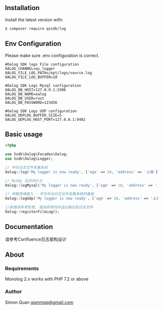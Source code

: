 
## Installation 

Install the latest version with:

``` bash
$ composer require qssdk/log
```

## Env Configuration
Please make sure .env configuration is correct.

```
#Oalog SDK logs File configuration
OALOG_CHANNEL=qs_logger
OALOG_FILE_LOG_PATH=/opt/logs/source.log
OALOG_FILE_LOG_BUFFER=10

#Oalog SDK Logs Mysql configuration
OALOG_DB_HOST=127.0.0.1:3306
OALOG_DB_NAME=oalog
OALOG_DB_USER=root
OALOG_DB_PASSWORD=123456

#Oalog SDK Logs UDP configuration
OALOG_UDPLOG_BUFFER_SIZE=5
OALOG_UDPLOG_HOST_PORT=127.0.0.1:9402
```

## Basic usage

```php
<?php

use Ssdk\Oalog\Facades\Oalog;
use Ssdk\Oalog\Logger;

// 中台日志文件采集系统
Oalog::log('My logger is now ready', ['age' => 18, 'address' => '上海'],  Logger::INFO);

// MySQL 日志持久化
Oalog::logMysql('My logger is now ready', ['age' => 18, 'address' => '上海'], Logger::INFO);

// 待服务端接入 - 作为中台日志文件采集系统的备胎
Oalog::logUdp('My logger is now ready', ['age' => 18, 'address' => '上海'], Logger::INFO);

//新错误异常处理, 错误异常内存溢出输出到日志文件
Oalog::registerFileLog();

```

## Documentation

请参考Confluence日志架构设计

## About

### Requirements

Monolog 2.x works with PHP 7.2 or above

### Author
Simon Quan <qqmmqq@gmail.com>

